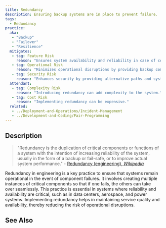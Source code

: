 ```yaml
---
title: Redundancy
description: Ensuring backup systems are in place to prevent failure.
tags: 
  - Redundancy
practice:
  aka: 
   - "Backup"
   - "Failover"
   - "Resilience"
  mitigates:
   - tag: Feature Risk
     reason: "Ensures system availability and reliability in case of component failure."
   - tag: Operational Risk
     reason: "Minimizes operational disruptions by providing backup components."
   - tag: Security Risk
     reason: "Enhances security by providing alternative paths and systems."
  attendant:
   - tag: Complexity Risk
     reason: "Introducing redundancy can add complexity to the system."
   - tag: Cost Risk
     reason: "Implementing redundancy can be expensive."
  related:
   - ../Deployment-and-Operations/Incident-Management
   - ../Development-and-Coding/Pair-Programming
---
```


<PracticeIntro details={frontMatter} /> 

## Description

> "Redundancy is the duplication of critical components or functions of a system with the intention of increasing reliability of the system, usually in the form of a backup or fail-safe, or to improve actual system performance." - [Redundancy (engineering), _Wikipedia_](https://en.wikipedia.org/wiki/Redundancy_(engineering))

Redundancy in engineering is a key practice to ensure that systems remain operational in the event of component failures. It involves creating multiple instances of critical components so that if one fails, the others can take over seamlessly. This practice is essential in systems where reliability and availability are critical, such as in data centers, aerospace, and power systems. Implementing redundancy helps in maintaining service quality and availability, thereby reducing the risk of operational disruptions.

## See Also

<TagList tag="Redundancy" />
